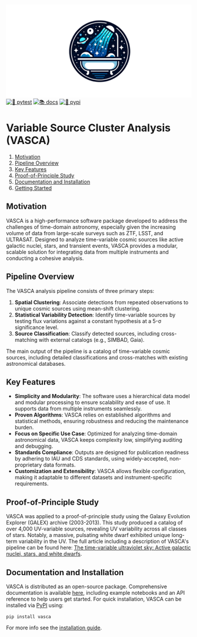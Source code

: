 
![VASCA icon](docs/images/VASCA_icon.png)
[![🧪 pytest](https://github.com/rbuehler/vasca/actions/workflows/ci.yml/badge.svg)](https://github.com/rbuehler/vasca/actions/workflows/ci.yml)
[![📚 docs](https://github.com/rbuehler/vasca/actions/workflows/docs.yml/badge.svg)](https://rbuehler.github.io/vasca/)
[![🚀 pypi](https://github.com/rbuehler/vasca/actions/workflows/pypi.yml/badge.svg)](https://pypi.org/project/vasca/)


# Variable Source Cluster Analysis (VASCA)

1. [Motivation](#motivation)
2. [Pipeline Overview](#pipeline-overview)
3. [Key Features](#key-features)
4. [Proof-of-Principle Study](#proof-of-principle-study)
5. [Documentation and Installation](#documentation-and-installation)
6. [Getting Started](docs/getting_started.md#getting-started)

## Motivation
VASCA is a high-performance software package developed to address the challenges of
time-domain astronomy, especially given the increasing volume of data from large-scale
surveys such as ZTF, LSST, and ULTRASAT. Designed to analyze time-variable cosmic sources
like active galactic nuclei, stars, and transient events, VASCA provides a modular,
scalable solution for integrating data from multiple instruments and conducting a
cohesive analysis.

## Pipeline Overview

The VASCA analysis pipeline consists of three primary steps:
1. **Spatial Clustering**: Associate detections from repeated observations to unique
cosmic sources using mean-shift clustering.
2. **Statistical Variability Detection**: Identify time-variable sources by testing flux
variations against a constant hypothesis at a 5-σ significance level.
3. **Source Classification**: Classify detected sources, including cross-matching with
external catalogs (e.g., SIMBAD, Gaia).

The main output of the pipeline is a catalog of time-variable cosmic
sources, including detailed classifications and cross-matches with existing astronomical
databases.

## Key Features

- **Simplicity and Modularity**: The software uses a hierarchical data model and modular
processing to ensure scalability and ease of use. It supports data from multiple
instruments seamlessly.
- **Proven Algorithms**: VASCA relies on established algorithms and statistical methods,
ensuring robustness and reducing the maintenance burden.
- **Focus on Specific Use Case**: Optimized for analyzing time-domain astronomical data,
VASCA keeps complexity low, simplifying auditing and debugging.
- **Standards Compliance**: Outputs are designed for publication readiness by adhering to
IAU and CDS standards, using widely-accepted, non-proprietary data formats. 
- **Customization and Extensibility**: VASCA allows flexible configuration, making it
adaptable to different datasets and instrument-specific requirements.

## Proof-of-Principle Study

VASCA was applied to a proof-of-principle study  using the Galaxy Evolution Explorer
(GALEX) archive (2003-2013). This study produced a catalog of over 4,000 UV-variable
sources, revealing UV variability across all classes of stars. Notably, a massive,
pulsating white dwarf exhibited unique long-term variability in the UV. The full article
including a description of VASCA's pipeline can be found here:
[The time-variable ultraviolet sky: Active galactic nuclei, stars, and white dwarfs](https://ui.adsabs.harvard.edu/abs/2024A%26A...687A.313B/abstract).

## Documentation and Installation

VASCA is distributed as an open-source package. Comprehensive documentation is available
[here](https://rbuehler.github.io/vasca/), including example notebooks and an API reference to help users get started.
For quick installation, VASCA can be installed via [PyPI](https://pypi.org/project/vasca/) using:
```shell
pip install vasca
```
For more info see the [installation guide](docs/installation_guide.md#installation).